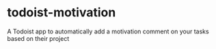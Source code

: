 # todoist-motivation
A Todoist app to automatically add a motivation comment on your tasks based on their project
